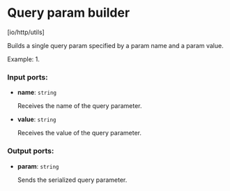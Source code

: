 # Query param builder

[io/http/utils]

Builds a single query param specified by a param name and a param value.

Example:
1. 

### Input ports:

* __name__: `string`

    Receives the name of the query parameter.


* __value__: `string`

    Receives the value of the query parameter.

### Output ports:

* __param__: `string`

    Sends the serialized query parameter.


